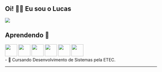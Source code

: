 ## Oi! 👋🏼 Eu sou o Lucas ## 

<picture>
  <source srcset="https://github-readme-stats.vercel.app/api?username=strFelix&show_icons=true&theme=dark" media="(prefers-color-scheme: dark)"/>
  <source srcset="https://github-readme-stats.vercel.app/api?username=strFelix&show_icons=true" media="(prefers-color-scheme: dark), (prefers-color-scheme: no-preference)"/>
  <img src="https://github-readme-stats.vercel.app/api?username=strFelix&show_icons=true" />
</picture>

## Aprendendo 🌱 ##
<div display="flex" flex-direction="row">
  <img src="https://cdn.jsdelivr.net/gh/devicons/devicon/icons/html5/html5-original.svg" width="40" height="40" />
  <img src="https://cdn.jsdelivr.net/gh/devicons/devicon/icons/css3/css3-original.svg" width="40" height="40" />
  <img src="https://cdn.jsdelivr.net/gh/devicons/devicon/icons/javascript/javascript-original.svg" width="40" height="40" />
  <img src="https://cdn.jsdelivr.net/gh/devicons/devicon/icons/c/c-original.svg" width="40" height="40"/>
  <img src="https://cdn.jsdelivr.net/gh/devicons/devicon/icons/linux/linux-original.svg" width="40" height="40" />
  <img src="https://cdn.jsdelivr.net/gh/devicons/devicon/icons/git/git-original.svg" width="40" height="40" />
</div>
- 🔭 Cursando Desenvolvimento de Sistemas pela ETEC.
<hr>
